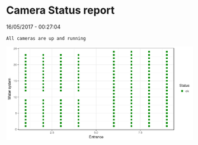 Camera Status report
================
16/05/2017 - 00:27:04

    All cameras are up and running

![](camreport_files/figure-markdown_github/unnamed-chunk-2-1.png)
